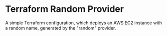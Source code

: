 # Terraform Random Provider

A simple Terraform configuration, which deploys an AWS EC2 instance with a random name, generated by the "random" provider.